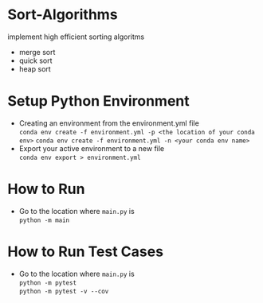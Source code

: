 # Sort-Algorithms
implement high efficient sorting algoritms 
- merge sort
- quick sort
- heap sort

# Setup Python Environment
- Creating an environment from the environment.yml file <br/>
`conda env create -f environment.yml -p <the location of your conda env>`
`conda env create -f environment.yml -n <your conda env name>`
- Export your active environment to a new file <br/>
`conda env export > environment.yml`

# How to Run 
- Go to the location where `main.py` is <br/>
`python -m main`
# How to Run Test Cases
- Go to the location where `main.py` is <br/>
`python -m pytest` <br/>
`python -m pytest -v --cov` 


